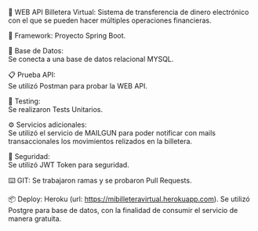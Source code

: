 🚀 WEB API Billetera Virtual: 
Sistema de transferencia de dinero electrónico con el que se pueden hacer múltiples operaciones financieras.

🚀 Framework: 
Proyecto Spring Boot.

🚀 Base de Datos:  
Se conecta a una base de datos relacional MYSQL.

📋 Prueba API:  
Se utilizó Postman para probar la WEB API.

🔧 Testing:  
Se realizaron Tests Unitarios.

⚙️ Servicios adicionales:  
Se utilizó el servicio de MAILGUN para poder notificar con mails transaccionales los movimientos relizados en la billetera.

🔩 Seguridad:  
Se utilizó JWT Token para seguridad.

⌨️ GIT: 
Se trabajaron ramas y se probaron Pull Requests.

📦 Deploy: 
Heroku (url: https://mibilleteravirtual.herokuapp.com). Se utilizó Postgre para base de datos, con la finalidad de consumir el servicio de manera gratuita.
